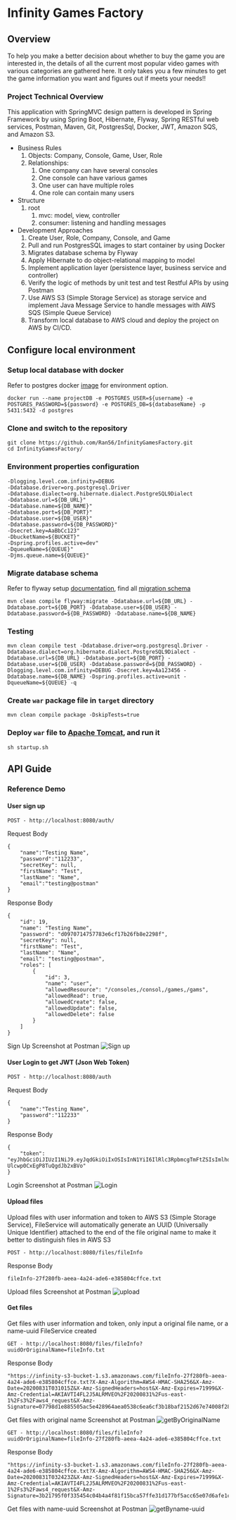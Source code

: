 # Infinity Games Factory

## Overview
To help you make a better decision about whether to buy the game you are interested in, the details of all the current most popular video games with various categories are gathered here. It only takes you a few minutes to get the game information you want and figures out if meets your needs!!

### Project Technical Overview
This application with SpringMVC design pattern is developed in Spring Framework by using Spring Boot, Hibernate, Flyway, Spring RESTful web services, Postman, Maven, Git, PostgresSql, Docker, JWT, Amazon SQS, and Amazon S3.
* Business Rules
    1. Objects: Company, Console, Game, User, Role
    2. Relationships:
        1. One company can have several consoles
        2. One console can have various games
        3. One user can have multiple roles
        4. One role can contain many users
* Structure
    1. root
        1. mvc: model, view, controller
        2. consumer: listening and handling messages 
* Development Approaches
    1. Create User, Role, Company, Console, and Game
    2. Pull and run PostgresSQL images to start container by using Docker
    3. Migrates database schema by Flyway
    4. Apply Hibernate to do object-relational mapping to model
    5. Implement application layer (persistence layer, business service and controller)    
    6. Verify the logic of methods by unit test and test Restful APIs by using Postman
    7. Use AWS S3 (Simple Storage Service) as storage service and implement Java Message Service to handle messages with AWS SQS (Simple Queue Service) 
    8. Transform local database to AWS cloud and deploy the project on AWS by CI/CD.
    
## Configure local environment
### Setup local database with docker
Refer to postgres docker [image](https://hub.docker.com/_/postgres) for environment option.
```
docker run --name projectDB -e POSTGRES_USER=${username} -e POSTGRES_PASSWORD=${password} -e POSTGRES_DB=${databaseName} -p 5431:5432 -d postgres
```
### Clone and switch to the repository
```
git clone https://github.com/Ran56/InfinityGamesFactory.git
cd InfinityGamesFactory/
```
### Environment properties configuration
```
-Dlogging.level.com.infinity=DEBUG
-Ddatabase.driver=org.postgresql.Driver
-Ddatabase.dialect=org.hibernate.dialect.PostgreSQL9Dialect
-Ddatabase.url=${DB_URL}"
-Ddatabase.name=${DB_NAME}"
-Ddatabase.port=${DB_PORT}"
-Ddatabase.user=${DB_USER}"
-Ddatabase.password=${DB_PASSWORD}"
-Dsecret.key=AaBbCc123"
-DbucketName=${BUCKET}"
-Dspring.profiles.active=dev"
-DqueueName=${QUEUE}"
-Djms.queue.name=${QUEUE}"
```
### Migrate database schema
Refer to flyway setup [documentation](https://flywaydb.org/documentation/migrations), find all [migration schema](src/main/resources/db/migration)
```
mvn clean compile flyway:migrate -Ddatabase.url=${DB_URL} -Ddatabase.port=${DB_PORT} -Ddatabase.user=${DB_USER} -Ddatabase.password=${DB_PASSWORD} -Ddatabase.name=${DB_NAME}
```
### Testing
```
mvn clean compile test -Ddatabase.driver=org.postgresql.Driver -Ddatabase.dialect=org.hibernate.dialect.PostgreSQL9Dialect -Ddatabase.url=${DB_URL} -Ddatabase.port=${DB_PORT} -Ddatabase.user=${DB_USER} -Ddatabase.password=${DB_PASSWORD} -Dlogging.level.com.infinity=DEBUG -Dsecret.key=Aa123456 -Ddatabase.name=${DB_NAME} -Dspring.profiles.active=unit -DqueueName=${QUEUE} -q
```
### Create ```war``` package file in ```target``` directory
```
mvn clean compile package -DskipTests=true
```
### Deploy ```war``` file to [Apache Tomcat](http://tomcat.apache.org/), and run it
```
sh startup.sh
```
## API Guide


### Reference Demo
#### User sign up

```
POST - http://localhost:8080/auth/
```

Request Body
```
{
    "name":"Testing Name",
    "password":"112233",
    "secretKey": null,
    "firstName": "Test",
    "lastName": "Name",
    "email":"testing@postman"
}
```
Response Body
```
{
    "id": 19,
    "name": "Testing Name",
    "password": "d0970714757783e6cf17b26fb8e2298f",
    "secretKey": null,
    "firstName": "Test",
    "lastName": "Name",
    "email": "testing@postman",
    "roles": [
        {
            "id": 3,
            "name": "user",
            "allowedResource": "/consoles,/consol,/games,/gams",
            "allowedRead": true,
            "allowedCreate": false,
            "allowedUpdate": false,
            "allowedDelete": false
        }
    ]
}
```

Sign Up Screenshot at Postman
![Sign up](READMEScreenshot/Signup.png)

#### User Login to get JWT (Json Web Token)
```
POST - http://localhost:8080/auth
```
Request Body
```
{
    "name":"Testing Name",
    "password":"112233"
}
```
Response Body
```
{
    "token": "eyJhbGciOiJIUzI1NiJ9.eyJqdGkiOiIxOSIsInN1YiI6IlRlc3RpbmcgTmFtZSIsImlhdCI6MTU5ODgxNzQ0MiwiaXNzIjoiY29tLmluZmluaXR5IiwiZXhwIjoxNTk4OTAzODQyLCJhbGxvd2VkUmVhZFJlc291cmNlcyI6Ii9jb25zb2xlcywvY29uc29sLC9nYW1lcywvZ2FtcyIsImFsbG93ZWREZWxldGVSZXNvdXJjZXMiOiIiLCJhbGxvd2VkQ3JlYXRlUmVzb3VyY2VzIjoiIiwiYWxsb3dlZFVwZGF0ZVJlc291cmNlcyI6IiJ9.e1qvUZqxewnb7jYwe4-Ulcwp0CxEgP8TuQgdJb2xBVo"
}
```

Login Screenshot at Postman
![Login](READMEScreenshot/Login.png)

#### Upload files
Upload files with user information and token to AWS S3 (Simple Storage Service), FileService will automatically generate an UUID (Universally Unique Identifier) attached to the end of the file original name to make it better to distinguish files in AWS S3
```
POST - http://localhost:8080/files/fileInfo
```
Response Body
```
fileInfo-27f280fb-aeea-4a24-ade6-e385804cffce.txt
```
Upload files Screenshot at Postman
![upload](READMEScreenshot/fileInfo.png)

#### Get files
Get files with user information and token, only input a original file name, or a name-uuid FileService created
```
GET - http://localhost:8080/files/fileInfo?uuidOrOriginalName=fileInfo.txt
```
Response Body
```
"https://infinity-s3-bucket-1.s3.amazonaws.com/fileInfo-27f280fb-aeea-4a24-ade6-e385804cffce.txt?X-Amz-Algorithm=AWS4-HMAC-SHA256&X-Amz-Date=20200831T031015Z&X-Amz-SignedHeaders=host&X-Amz-Expires=71999&X-Amz-Credential=AKIAVTI4FL2J5ALRMVEO%2F20200831%2Fus-east-1%2Fs3%2Faws4_request&X-Amz-Signature=07798d1e885505ac5e428964aea0538c6ea6cf3b18baf2152d67e74008f285a8"
```
Get files with original name Screenshot at Postman
![getByOriginalName](READMEScreenshot/getByOriginalName.png)

```
GET - http://localhost:8080/files/fileInfo?uuidOrOriginalName=fileInfo-27f280fb-aeea-4a24-ade6-e385804cffce.txt
```
Response Body
```
"https://infinity-s3-bucket-1.s3.amazonaws.com/fileInfo-27f280fb-aeea-4a24-ade6-e385804cffce.txt?X-Amz-Algorithm=AWS4-HMAC-SHA256&X-Amz-Date=20200831T032423Z&X-Amz-SignedHeaders=host&X-Amz-Expires=71999&X-Amz-Credential=AKIAVTI4FL2J5ALRMVEO%2F20200831%2Fus-east-1%2Fs3%2Faws4_request&X-Amz-Signature=3b21795f0f335454c04b4a4f81f15bca57ffe31d177bf5acc65e07d6afe1ceae"
```
Get files with name-uuid Screenshot at Postman
![getByname-uuid](READMEScreenshot/getByname-uuid.png)
